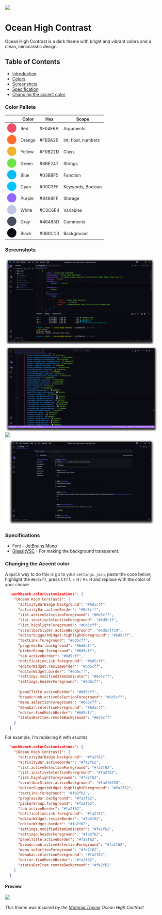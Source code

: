 ![](https://i.imgur.com/zlqxkN7.png)
# Ocean High Contrast

Ocean High Contrast is a dark theme with bright and vibrant colors and a clean, minimalistic design. 

## Table of Contents
- [Introduction](#introduction)
- [Colors](#color-pallete)
- [Screenshots](#screenshots)
- [Specification](#specifications)
- [Changing the accent color](#changing-the-accent-color)


### Color Pallete

|   | Color | Hex | Scope |
| --- | --- | --- | --- |
| <img src=images/red.png width=30>| Red | #F04F6A | Arguments |
| <img src=images/orange.png width=30px>| Orange | #FE6A29 | Int, float, numbers |
| <img src=images/yellow.png width=30px>| Yellow | #F0B22D | Class |
| <img src=images/green.png width=30px>| Green | #6BE247 | Strings | 
| <img src=images/blue.png width=30px>| Blue | #03BBF5 | Function |
| <img src=images/cyan.png width=30px>| Cyan | #00C3FF | Keywords, Boolean |
| <img src=images/purple.png width=30px>| Purple | #9466FF | Storage |
| <img src=images/white.png width=30px>| White | #C0C6E4 | Variables |
| <img src=images/gray.png width=30px>| Gray | #464B5D | Comments |
| <img src=images/black.png width=30px>| Black | #0B0C13 | Background |

### Screenshots

![](images/screenshot1.png)
![](images/screenshot2.png)
![](https://i.imgur.com/4lV70yM.png)
![](images/screenshot3.png)    

### Specifications

- Font - [JetBrains Mono](https://www.jetbrains.com/lp/mono/)
- [GlassItVSC](https://marketplace.visualstudio.com/items?itemName=s-nlf-fh.glassit) - For making the background transparent.

### Changing the Accent color

A quick way to do  this is go to your `settings.json`, paste the code below, highlight the `#6d5cff`, press <kbd>Ctrl</kbd> + <kbd>H</kbd> / <kbd>⌘</kbd>+ <kbd>H</kbd>   and replace with the color of your choice.
```json
  "workbench.colorCustomizations": {
    "[Ocean High Contrast]": {
      "activityBarBadge.background": "#6d5cff",
      "activityBar.activeBorder": "#6d5cff",
      "list.activeSelectionForeground": "#6d5cff",
      "list.inactiveSelectionForeground": "#6d5cff",
      "list.highlightForeground": "#6d5cff",
      "scrollbarSlider.activeBackground": "#6d5cff50",
      "editorSuggestWidget.highlightForeground": "#6d5cff",
      "textLink.foreground": "#6d5cff",
      "progressBar.background": "#6d5cff",
      "pickerGroup.foreground": "#6d5cff",
      "tab.activeBorder": "#6d5cff",
      "notificationLink.foreground": "#6d5cff",
      "editorWidget.resizeBorder": "#6d5cff",
      "editorWidget.border": "#6d5cff",
      "settings.modifiedItemIndicator": "#6d5cff",
      "settings.headerForeground": "#6d5cff",

      "panelTitle.activeBorder": "#6d5cff",
      "breadcrumb.activeSelectionForeground": "#6d5cff",
      "menu.selectionForeground": "#6d5cff",
      "menubar.selectionForeground": "#6d5cff",
      "editor.findMatchBorder": "#6d5cff",
      "statusBarItem.remoteBackground": "#6d5cff"
    }
  }
```

For example, i'm replacing it with `#fa2f62`


```json
  "workbench.colorCustomizations": {
    "[Ocean High Contrast]": {
      "activityBarBadge.background": "#fa2f62",
      "activityBar.activeBorder": "#fa2f62",
      "list.activeSelectionForeground": "#fa2f62",
      "list.inactiveSelectionForeground": "#fa2f62",
      "list.highlightForeground": "#fa2f62",
      "scrollbarSlider.activeBackground": "#fa2f6250",
      "editorSuggestWidget.highlightForeground": "#fa2f62",
      "textLink.foreground": "#fa2f62",
      "progressBar.background": "#fa2f62",
      "pickerGroup.foreground": "#fa2f62",
      "tab.activeBorder": "#fa2f62",
      "notificationLink.foreground": "#fa2f62",
      "editorWidget.resizeBorder": "#fa2f62",
      "editorWidget.border": "#fa2f62",
      "settings.modifiedItemIndicator": "#fa2f62",
      "settings.headerForeground": "#fa2f62",
      "panelTitle.activeBorder": "#fa2f62",
      "breadcrumb.activeSelectionForeground": "#fa2f62",
      "menu.selectionForeground": "#fa2f62",
      "menubar.selectionForeground": "#fa2f62",
      "editor.findMatchBorder": "#fa2f62",
      "statusBarItem.remoteBackground": "#fa2f62"
    }
  }
```

#### Preview
![](https://i.imgur.com/hNQhoF6.png)

*This theme was inspired by the [Material Theme](https://marketplace.visualstudio.com/items?itemName=Equinusocio.vsc-material-theme) Ocean High Contrast*